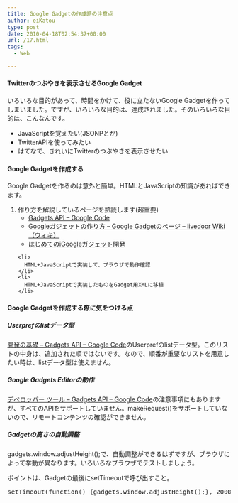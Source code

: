 ```yaml
---
title: Google Gadgetの作成時の注意点
author: eiKatou
type: post
date: 2010-04-18T02:54:37+00:00
url: /17.html
tags:
  - Web

---
```

<div class="section">
  <h4>
    Twitterのつぶやきを表示させるGoogle Gadget
  </h4>
  
  <p>
    いろいろな目的があって、時間をかけて、役に立たないGoogle Gadgetを作ってしまいました。ですが、いろいろな目的は、達成されました。そのいろいろな目的は、こんなんです。
  </p>
  
  <ul>
    <li>
      JavaScriptを覚えたい(JSONPとか)
    </li>
    <li>
      TwitterAPIを使ってみたい
    </li>
    <li>
      はてなで、きれいにTwitterのつぶやきを表示させたい
    </li>
  </ul>
  
  <h4>
    Google Gadgetを作成する
  </h4>
  
  <p>
    Google Gadgetを作るのは意外と簡単。HTMLとJavaScriptの知識があればできます。
  </p>
  
  <ol>
    <li>
      作り方を解説しているページを熟読します(超重要) <ul>
        <li>
          <a href="http://code.google.com/intl/ja/apis/gadgets/" target="_blank">Gadgets API &#8211; Google Code</a>
        </li>
        <li>
          <a href="http://wiki.livedoor.jp/hogematomo/d/Google%A5%AC%A5%B8%A5%A7%A5%C3%A5%C8%A4%CE%BA%EE%A4%EA%CA%FD" target="_blank">Googleガジェットの作り方 &#8211; Google Gadgetのページ &#8211; livedoor Wiki（ウィキ）</a>
        </li>
        <li>
          <a href="http://zapanet.info/blog/item/1136" target="_blank">はじめてのiGoogleガジェット開発</a>
        </li>
      </ul>
    </li>
    
    <li>
      HTML+JavaScriptで実装して、ブラウザで動作確認
    </li>
    <li>
      HTML+JavaScriptで実装したものをGadget用XMLに移植
    </li>
  </ol>
  
  <h4>
    Google Gadgetを作成する際に気をつける点
  </h4>
  
  <h5>
    Userprefのlistデータ型
  </h5>
  
  <p>
    <a href="http://code.google.com/intl/ja/apis/gadgets/docs/fundamentals.html#Datatypes" target="_blank">開発の基礎 &#8211; Gadgets API &#8211; Google Code</a>のUserprefのlistデータ型。このリストの中身は、追加された順ではないです。なので、順番が重要なリストを用意したい時は、listデータ型は使えません。
  </p>
  
  <h5>
    Google Gadgets Editorの動作
  </h5>
  
  <p>
    <a href="http://code.google.com/intl/ja/apis/gadgets/docs/tools.html#GGE" target="_blank">デベロッパー ツール &#8211; Gadgets API &#8211; Google Code</a>の注意事項にもありますが、すべてのAPIをサポートしていません。makeRequest()をサポートしていないので、リモートコンテンツの確認ができません。
  </p>
  
  <h5>
    Gadgetの高さの自動調整
  </h5>
  
  <p>
    gadgets.window.adjustHeight();で、自動調整ができるはずですが、ブラウザによって挙動が異なります。いろいろなブラウザでテストしましょう。
  </p>
  
  <p>
    ポイントは、Gadgetの最後にsetTimeoutで呼び出すこと。
  </p>
  
  <pre class="syntax-highlight">
setTimeout(<span class="synIdentifier">function</span>() <span class="synIdentifier">{</span>gadgets.<span class="synStatement">window</span>.adjustHeight();<span class="synIdentifier">}</span>, 2000);
</pre>
</div>
